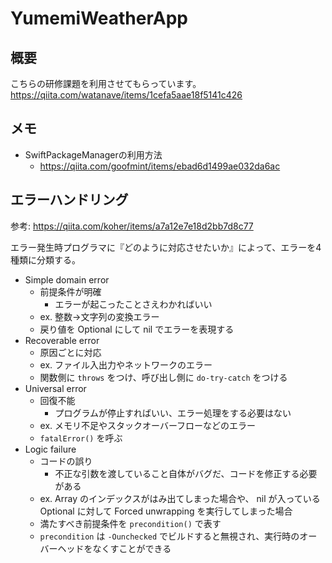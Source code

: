 # YumemiWeatherApp

## 概要
こちらの研修課題を利用させてもらっています。
https://qiita.com/watanave/items/1cefa5aae18f5141c426

## メモ
- SwiftPackageManagerの利用方法
    - https://qiita.com/goofmint/items/ebad6d1499ae032da6ac

## エラーハンドリング
参考: https://qiita.com/koher/items/a7a12e7e18d2bb7d8c77

エラー発生時プログラマに『どのように対応させたいか』によって、エラーを4種類に分類する。

- Simple domain error
    - 前提条件が明確
        - エラーが起こったことさえわかればいい
    - ex. 整数→文字列の変換エラー
    - 戻り値を Optional にして nil でエラーを表現する
- Recoverable error
    - 原因ごとに対応
    - ex. ファイル入出力やネットワークのエラー
    - 関数側に `throws` をつけ、呼び出し側に `do-try-catch` をつける
- Universal error
    - 回復不能
        - プログラムが停止すればいい、エラー処理をする必要はない
    - ex. メモリ不足やスタックオーバーフローなどのエラー
    - `fatalError()` を呼ぶ
- Logic failure
    - コードの誤り
        - 不正な引数を渡していること自体がバグだ、コードを修正する必要がある
    - ex. Array のインデックスがはみ出てしまった場合や、 nil が入っている Optional に対して Forced unwrapping を実行してしまった場合
    - 満たすべき前提条件を `precondition()` で表す
    - `precondition` は `-Ounchecked` でビルドすると無視され、実行時のオーバーヘッドをなくすことができる

